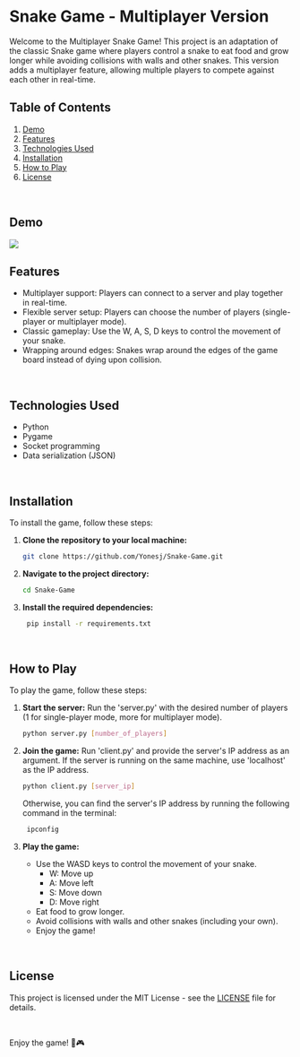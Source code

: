 # Snake Game - Multiplayer Version

Welcome to the Multiplayer Snake Game! This project is an adaptation of the classic Snake game where players control a snake to eat food and grow longer while avoiding collisions with walls and other snakes. This version adds a multiplayer feature, allowing multiple players to compete against each other in real-time.

## Table of Contents
1. [Demo](#demo)
2. [Features](#features)
3. [Technologies Used](#technologies-used)
4. [Installation](#installation)
5. [How to Play](#how-to-play)
6. [License](#license)

</br>

## Demo
![](assets/gameplay.gif)


## Features
- Multiplayer support: Players can connect to a server and play together in real-time.
- Flexible server setup: Players can choose the number of players (single-player or multiplayer mode).
- Classic gameplay: Use the W, A, S, D keys to control the movement of your snake.
- Wrapping around edges: Snakes wrap around the edges of the game board instead of dying upon collision.

</br>

## Technologies Used
- Python
- Pygame
- Socket programming
- Data serialization (JSON)

</br>

## Installation
To install the game, follow these steps:
1. **Clone the repository to your local machine:**
   ```bash
   git clone https://github.com/Yonesj/Snake-Game.git
   ```
2. **Navigate to the project directory:**
   ```bash
   cd Snake-Game
   ```
3. **Install the required dependencies:**
   ```bash
    pip install -r requirements.txt
    ```

</br>

## How to Play
To play the game, follow these steps:
1. **Start the server:**  Run the 'server.py' with the desired number of players (1 for single-player mode, more for multiplayer mode).
   ```bash
   python server.py [number_of_players]
   ```
2. **Join the game:** Run 'client.py' and provide the server's IP address as an argument. If the server is running on the same machine, use 'localhost' as the IP address.
   ```bash
   python client.py [server_ip]
   ```
   Otherwise, you can find the server's IP address by running the following command in the terminal:
   ```bash
    ipconfig
    ```

3. **Play the game:**
   - Use the WASD keys to control the movement of your snake.
      - W: Move up
      - A: Move left
      - S: Move down
      - D: Move right
   - Eat food to grow longer.
   - Avoid collisions with walls and other snakes (including your own).
   - Enjoy the game!

</br>

## License
This project is licensed under the MIT License - see the [LICENSE](LICENSE) file for details.

</br>

Enjoy the game! 🐍🎮
